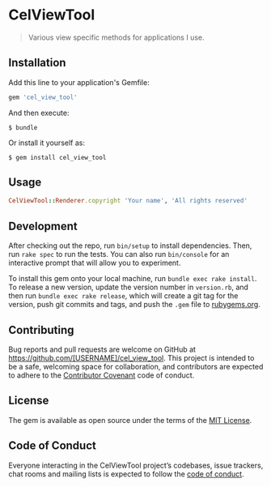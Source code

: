 # CelViewTool

> Various view specific methods for applications I use.

## Installation

Add this line to your application's Gemfile:

```ruby
gem 'cel_view_tool'
```

And then execute:

    $ bundle

Or install it yourself as:

    $ gem install cel_view_tool

## Usage

```ruby
CelViewTool::Renderer.copyright 'Your name', 'All rights reserved'
```

## Development

After checking out the repo, run `bin/setup` to install dependencies. Then, run `rake spec` to run the tests. You can also run `bin/console` for an interactive prompt that will allow you to experiment.

To install this gem onto your local machine, run `bundle exec rake install`. To release a new version, update the version number in `version.rb`, and then run `bundle exec rake release`, which will create a git tag for the version, push git commits and tags, and push the `.gem` file to [rubygems.org](https://rubygems.org).

## Contributing

Bug reports and pull requests are welcome on GitHub at https://github.com/[USERNAME]/cel_view_tool. This project is intended to be a safe, welcoming space for collaboration, and contributors are expected to adhere to the [Contributor Covenant](http://contributor-covenant.org) code of conduct.

## License

The gem is available as open source under the terms of the [MIT License](https://opensource.org/licenses/MIT).

## Code of Conduct

Everyone interacting in the CelViewTool project’s codebases, issue trackers, chat rooms and mailing lists is expected to follow the [code of conduct](https://github.com/[USERNAME]/cel_view_tool/blob/master/CODE_OF_CONDUCT.md).
